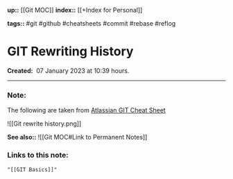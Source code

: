 **up::** [[Git MOC]]
**index::** [[+Index for Personal]]
 

**tags::** #git #github #cheatsheets #commit #rebase #reflog

# GIT Rewriting History

**Created:**  07 January 2023 at  10:39 hours.

___
### Note:
The following are taken from [Atlassian GIT Cheat Sheet](https://wac-cdn.atlassian.com/dam/jcr:e7e22f25-bba2-4ef1-a197-53f46b6df4a5/SWTM-2088_Atlassian-Git-Cheatsheet.pdf?cdnVersion=697)

![[Git rewrite history.png]]


**See also::** 
![[Git MOC#Link to Permanent Notes]]




### Links to this note:
```query
"[[GIT Basics]]"
```

